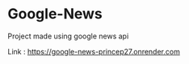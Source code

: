# Google-News
Project made using google news api

Link : https://google-news-princep27.onrender.com
